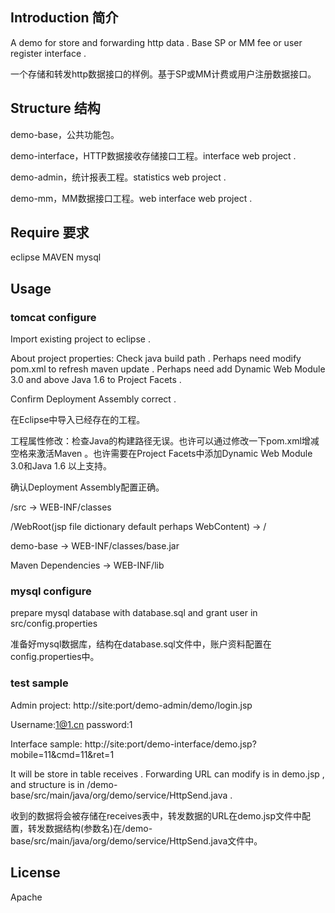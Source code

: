 ## Introduction 简介
A demo for store and forwarding http data . Base SP or MM fee or user register interface .

一个存储和转发http数据接口的样例。基于SP或MM计费或用户注册数据接口。

## Structure 结构
demo-base，公共功能包。

demo-interface，HTTP数据接收存储接口工程。interface web project .

demo-admin，统计报表工程。statistics web project .

demo-mm，MM数据接口工程。web interface web project .

## Require 要求
eclipse
MAVEN
mysql

## Usage
### tomcat configure
Import existing project to eclipse .

About project properties: Check java build path . Perhaps need modify pom.xml to refresh maven update . Perhaps need add Dynamic Web Module 3.0 and above Java 1.6 to Project Facets . 

Confirm Deployment Assembly correct . 

在Eclipse中导入已经存在的工程。

工程属性修改：检查Java的构建路径无误。也许可以通过修改一下pom.xml增减空格来激活Maven 。也许需要在Project Facets中添加Dynamic Web Module 3.0和Java 1.6 以上支持。

确认Deployment Assembly配置正确。

/src -> WEB-INF/classes

/WebRoot(jsp file dictionary default perhaps WebContent) -> /

demo-base -> WEB-INF/classes/base.jar

Maven Dependencies -> WEB-INF/lib

### mysql configure

prepare mysql database with database.sql and grant user in src/config.properties 

准备好mysql数据库，结构在database.sql文件中，账户资料配置在config.properties中。

### test sample

Admin project:
http://site:port/demo-admin/demo/login.jsp

Username:1@1.cn
password:1

Interface sample:
http://site:port/demo-interface/demo.jsp?mobile=11&cmd=11&ret=1

It will be store in table receives . Forwarding URL can modify is in demo.jsp , and structure is in /demo-base/src/main/java/org/demo/service/HttpSend.java .

收到的数据将会被存储在receives表中，转发数据的URL在demo.jsp文件中配置，转发数据结构(参数名)在/demo-base/src/main/java/org/demo/service/HttpSend.java文件中。

## License
Apache